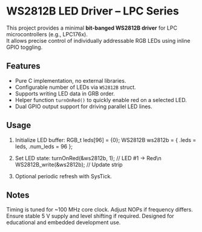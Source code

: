 # WS2812B LED Driver – LPC Series

This project provides a minimal **bit-banged WS2812B driver** for LPC microcontrollers (e.g., LPC176x).  
It allows precise control of individually addressable RGB LEDs using inline GPIO toggling.

## Features
- Pure C implementation, no external libraries.
- Configurable number of LEDs via `WS2812B` struct.
- Supports writing LED data in GRB order.
- Helper function `turnOnRed()` to quickly enable red on a selected LED.
- Dual GPIO output support for driving parallel LED lines.

## Usage
1. Initialize LED buffer:
   RGB_t leds[96] = {0};
   WS2812B ws2812b = { .leds = leds, .num_leds = 96 };
    
3. Set LED state:
   turnOnRed(&ws2812b, 1);    // LED #1 → Red\n
   WS2812B_write(&ws2812b);   // Update strip
   
4. Optional periodic refresh with SysTick.

## Notes

Timing is tuned for ~100 MHz core clock. Adjust NOPs if frequency differs.
Ensure stable 5 V supply and level shifting if required.
Designed for educational and embedded development use.
